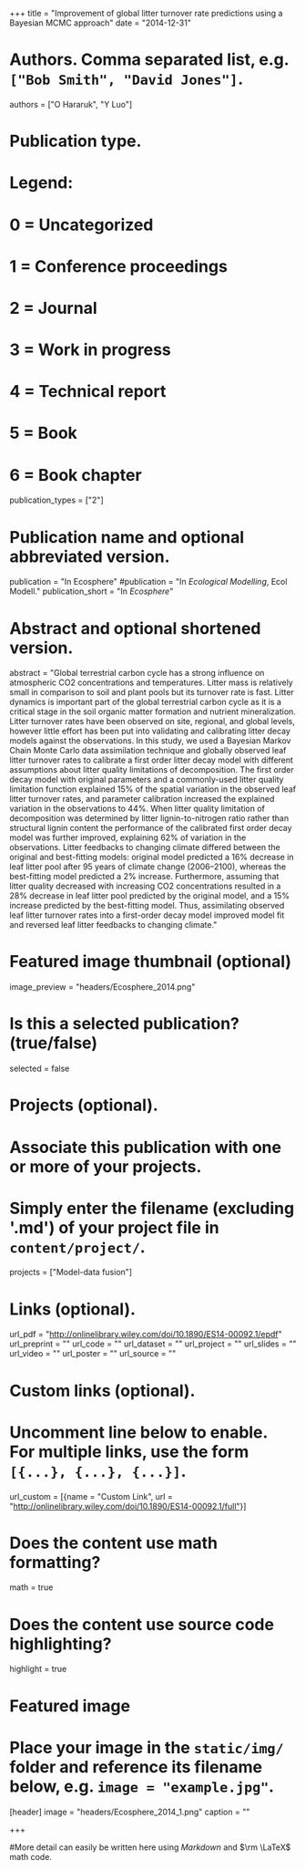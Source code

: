 +++
title = "Improvement of global litter turnover rate predictions using a Bayesian MCMC approach"
date = "2014-12-31"

# Authors. Comma separated list, e.g. `["Bob Smith", "David Jones"]`.
authors = ["O Hararuk", "Y Luo"]

# Publication type.
# Legend:
# 0 = Uncategorized
# 1 = Conference proceedings
# 2 = Journal
# 3 = Work in progress
# 4 = Technical report
# 5 = Book
# 6 = Book chapter
publication_types = ["2"]

# Publication name and optional abbreviated version.
publication = "In Ecosphere"
#publication = "In *Ecological Modelling*, Ecol Modell."
publication_short = "In *Ecosphere*"

# Abstract and optional shortened version.
abstract = "Global terrestrial carbon cycle has a strong influence on atmospheric CO2 concentrations and temperatures. Litter mass is relatively small in comparison to soil and plant pools but its turnover rate is fast. Litter dynamics is important part of the global terrestrial carbon cycle as it is a critical stage in the soil organic matter formation and nutrient mineralization. Litter turnover rates have been observed on site, regional, and global levels, however little effort has been put into validating and calibrating litter decay models against the observations. In this study, we used a Bayesian Markov Chain Monte Carlo data assimilation technique and globally observed leaf litter turnover rates to calibrate a first order litter decay model with different assumptions about litter quality limitations of decomposition. The first order decay model with original parameters and a commonly-used litter quality limitation function explained 15% of the spatial variation in the observed leaf litter turnover rates, and parameter calibration increased the explained variation in the observations to 44%. When litter quality limitation of decomposition was determined by litter lignin-to-nitrogen ratio rather than structural lignin content the performance of the calibrated first order decay model was further improved, explaining 62% of variation in the observations. Litter feedbacks to changing climate differed between the original and best-fitting models: original model predicted a 16% decrease in leaf litter pool after 95 years of climate change (2006–2100), whereas the best-fitting model predicted a 2% increase. Furthermore, assuming that litter quality decreased with increasing CO2 concentrations resulted in a 28% decrease in leaf litter pool predicted by the original model, and a 15% increase predicted by the best-fitting model. Thus, assimilating observed leaf litter turnover rates into a first-order decay model improved model fit and reversed leaf litter feedbacks to changing climate."

# Featured image thumbnail (optional)
image_preview = "headers/Ecosphere_2014.png"

# Is this a selected publication? (true/false)
selected = false

# Projects (optional).
#   Associate this publication with one or more of your projects.
#   Simply enter the filename (excluding '.md') of your project file in `content/project/`.
projects = ["Model-data fusion"]

# Links (optional).
url_pdf = "http://onlinelibrary.wiley.com/doi/10.1890/ES14-00092.1/epdf"
url_preprint = ""
url_code = ""
url_dataset = ""
url_project = ""
url_slides = ""
url_video = ""
url_poster = ""
url_source = ""

# Custom links (optional).
#   Uncomment line below to enable. For multiple links, use the form `[{...}, {...}, {...}]`.
url_custom = [{name = "Custom Link", url = "http://onlinelibrary.wiley.com/doi/10.1890/ES14-00092.1/full"}]

# Does the content use math formatting?
math = true

# Does the content use source code highlighting?
highlight = true

# Featured image
# Place your image in the `static/img/` folder and reference its filename below, e.g. `image = "example.jpg"`.
[header]
image = "headers/Ecosphere_2014_1.png"
caption = ""

+++

#More detail can easily be written here using *Markdown* and $\rm \LaTeX$ math code.
